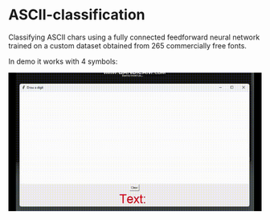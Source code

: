 # ASCII-classification
Classifying ASCII chars using a fully connected feedforward neural network trained on a custom dataset obtained from 265 commercially free fonts.

In demo it works with 4 symbols:

![Several symbols](res/test.gif)
